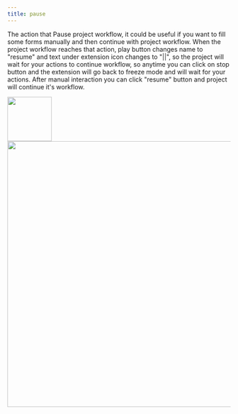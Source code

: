 ```yaml
---
title: pause
---
```

The action that Pause project workflow, it could be useful if you want to fill some forms manually and then continue with project workflow.
When the project workflow reaches that action, play button changes name to "resume" and text under extension icon changes to "||", so the project will wait for your actions to continue workflow, so anytime you can click on stop button and the extension will go back to freeze mode and will wait for your actions.
After manual interaction you can click "resume" button and project will continue it's workflow.

<img src="/sites/default/files/play_part.jpg" width="100px">
<img src="/sites/default/files/pause.jpg" width="600px">